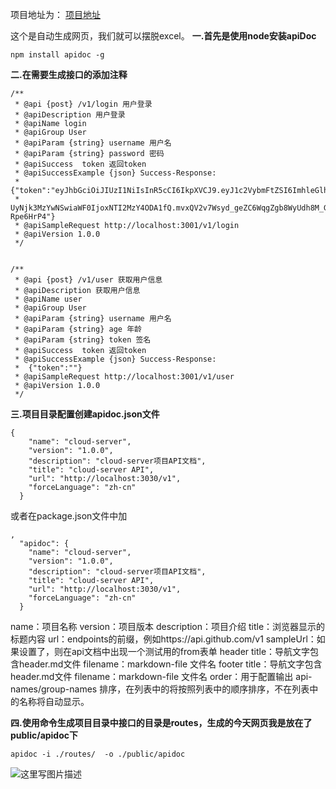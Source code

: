 项目地址为：
[项目地址](https://github.com/harryluo163/cloud-server)

这个是自动生成网页，我们就可以摆脱excel。
**一.首先是使用node安装apiDoc**

```
npm install apidoc -g
```


**二.在需要生成接口的添加注释**

```
/**
 * @api {post} /v1/login 用户登录
 * @apiDescription 用户登录
 * @apiName login
 * @apiGroup User
 * @apiParam {string} username 用户名
 * @apiParam {string} password 密码
 * @apiSuccess  token 返回token
 * @apiSuccessExample {json} Success-Response:
 *  {"token":"eyJhbGciOiJIUzI1NiIsInR5cCI6IkpXVCJ9.eyJ1c2VybmFtZSI6ImhleGlhbmd5dSIsImV4cCI6MT
 * UyNjk3MzYwNSwiaWF0IjoxNTI2MzY4ODA1fQ.mvxQV2v7Wsyd_geZC6WqgZgb8WyUdh8M_G-Rpe6HrP4"}
 * @apiSampleRequest http://localhost:3001/v1/login
 * @apiVersion 1.0.0
 */
```

```

/**
 * @api {post} /v1/user 获取用户信息
 * @apiDescription 获取用户信息
 * @apiName user
 * @apiGroup User
 * @apiParam {string} username 用户名
 * @apiParam {string} age 年龄
 * @apiParam {string} token 签名
 * @apiSuccess  token 返回token
 * @apiSuccessExample {json} Success-Response:
 *  {"token":""}
 * @apiSampleRequest http://localhost:3001/v1/user
 * @apiVersion 1.0.0
 */
```

**三.项目目录配置创建apidoc.json文件**

```
{
    "name": "cloud-server",
    "version": "1.0.0",
    "description": "cloud-server项目API文档",
    "title": "cloud-server API",
    "url": "http://localhost:3030/v1",
    "forceLanguage": "zh-cn"
  }
```
或者在package.json文件中加

```
,
  "apidoc": {
    "name": "cloud-server",
    "version": "1.0.0",
    "description": "cloud-server项目API文档",
    "title": "cloud-server API",
    "url": "http://localhost:3030/v1",
    "forceLanguage": "zh-cn"
  }
```

name：项目名称 
version：项目版本 
description：项目介绍 
title：浏览器显示的标题内容 
url：endpoints的前缀，例如https://api.github.com/v1 
sampleUrl：如果设置了，则在api文档中出现一个测试用的from表单 
header 
title：导航文字包含header.md文件 
filename：markdown-file 文件名 
footer 
title：导航文字包含header.md文件 
filename：markdown-file 文件名 
order：用于配置输出 api-names/group-names 排序，在列表中的将按照列表中的顺序排序，不在列表中的名称将自动显示。


**四.使用命令生成项目目录中接口的目录是routes，生成的今天网页我是放在了public/apidoc下**

```
apidoc -i ./routes/  -o ./public/apidoc
```

![这里写图片描述](https://img-blog.csdn.net/20180515173758228?watermark/2/text/aHR0cHM6Ly9ibG9nLmNzZG4ubmV0L3EzNTg1OTE0/font/5a6L5L2T/fontsize/400/fill/I0JBQkFCMA==/dissolve/70)
